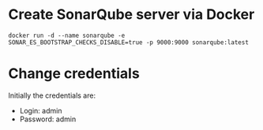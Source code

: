 # Create SonarQube server via Docker
``` Docker
docker run -d --name sonarqube -e SONAR_ES_BOOTSTRAP_CHECKS_DISABLE=true -p 9000:9000 sonarqube:latest
```

# Change credentials
Initially the credentials are:  
- Login: admin  
- Password: admin  